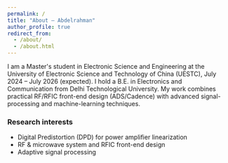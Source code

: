 ```yaml
---
permalink: /
title: "About — Abdelrahman"
author_profile: true
redirect_from:
  - /about/
  - /about.html
---
```


I am a Master's student in Electronic Science and Engineering at the University of Electronic Science and Technology of China (UESTC), July 2024 – July 2026 (expected). I hold a B.E. in Electronics and Communication from Delhi Technological University. My work combines practical RF/RFIC front-end design (ADS/Cadence) with advanced signal-processing and machine-learning techniques.

### Research interests
- Digital Predistortion (DPD) for power amplifier linearization
- RF & microwave system and RFIC front-end design  
- Adaptive signal processing 
